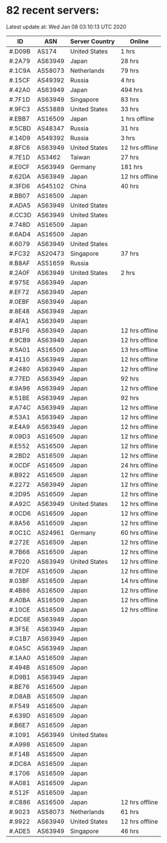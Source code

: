 # 82 recent servers:

Latest update at: Wed Jan 08 03:10:13 UTC 2020

| ID | ASN | Server Country | Online |
| -- | --- | -------------- | ------ |
| #.D09B | AS174 | United States | 1 hrs |
| #.2A79 | AS63949 | Japan | 28 hrs |
| #.1C9A | AS58073 | Netherlands | 79 hrs |
| #.15CF | AS49392 | Russia | 4 hrs |
| #.42A0 | AS63949 | Japan | 494 hrs |
| #.7F1D | AS63949 | Singapore | 83 hrs |
| #.9FC3 | AS53889 | United States | 33 hrs |
| #.EBB7 | AS16509 | Japan | 1 hrs offline |
| #.5CBD | AS48347 | Russia | 31 hrs |
| #.14D9 | AS49392 | Russia | 3 hrs |
| #.8FC6 | AS63949 | United States | 12 hrs offline |
| #.7E1D | AS3462 | Taiwan | 27 hrs |
| #.E0CF | AS63949 | Germany | 181 hrs |
| #.62DA | AS63949 | Japan | 12 hrs offline |
| #.3FD6 | AS45102 | China | 40 hrs |
| #.BB07 | AS16509 | Japan | |
| #.ADA5 | AS63949 | United States | |
| #.CC3D | AS63949 | United States | |
| #.748D | AS16509 | Japan | |
| #.6AD4 | AS16509 | Japan | |
| #.6079 | AS63949 | United States | |
| #.FC32 | AS20473 | Singapore | 37 hrs |
| #.B8AF | AS51659 | Russia | |
| #.2A0F | AS63949 | United States | 2 hrs |
| #.975E | AS63949 | Japan | |
| #.EF72 | AS63949 | Japan | |
| #.0EBF | AS63949 | Japan | |
| #.8E48 | AS63949 | Japan | |
| #.4FA1 | AS63949 | Japan | |
| #.B1F6 | AS63949 | Japan | 12 hrs offline |
| #.9CB9 | AS63949 | Japan | 12 hrs offline |
| #.5A01 | AS16509 | Japan | 13 hrs offline |
| #.4110 | AS63949 | Japan | 12 hrs offline |
| #.2480 | AS63949 | Japan | 12 hrs offline |
| #.77ED | AS63949 | Japan | 92 hrs |
| #.9A96 | AS63949 | Japan | 12 hrs offline |
| #.51BE | AS63949 | Japan | 92 hrs |
| #.A74C | AS63949 | Japan | 12 hrs offline |
| #.53A1 | AS63949 | Japan | 12 hrs offline |
| #.E4A9 | AS63949 | Japan | 12 hrs offline |
| #.09D3 | AS16509 | Japan | 12 hrs offline |
| #.E552 | AS16509 | Japan | 12 hrs offline |
| #.2BD2 | AS16509 | Japan | 12 hrs offline |
| #.0CDF | AS16509 | Japan | 24 hrs offline |
| #.B922 | AS16509 | Japan | 12 hrs offline |
| #.2272 | AS63949 | Japan | 12 hrs offline |
| #.2D95 | AS16509 | Japan | 12 hrs offline |
| #.A92C | AS63949 | United States | 12 hrs offline |
| #.0CD6 | AS16509 | Japan | 12 hrs offline |
| #.8A56 | AS16509 | Japan | 12 hrs offline |
| #.0C1C | AS24961 | Germany | 60 hrs offline |
| #.272E | AS16509 | Japan | 12 hrs offline |
| #.7B66 | AS16509 | Japan | 12 hrs offline |
| #.F020 | AS63949 | United States | 12 hrs offline |
| #.7EDF | AS16509 | Japan | 12 hrs offline |
| #.03BF | AS16509 | Japan | 14 hrs offline |
| #.4B86 | AS16509 | Japan | 12 hrs offline |
| #.A0BA | AS16509 | Japan | 12 hrs offline |
| #.10CE | AS16509 | Japan | 12 hrs offline |
| #.DC6E | AS63949 | Japan | |
| #.3F5E | AS63949 | Japan | |
| #.C1B7 | AS63949 | Japan | |
| #.0A5C | AS63949 | Japan | |
| #.1AA0 | AS16509 | Japan | |
| #.494B | AS16509 | Japan | |
| #.D9B1 | AS63949 | Japan | |
| #.BE76 | AS16509 | Japan | |
| #.D8AB | AS16509 | Japan | |
| #.F549 | AS16509 | Japan | |
| #.639D | AS16509 | Japan | |
| #.B6E7 | AS16509 | Japan | |
| #.1091 | AS63949 | United States | |
| #.A998 | AS16509 | Japan | |
| #.F14B | AS16509 | Japan | |
| #.DC6A | AS16509 | Japan | |
| #.1706 | AS16509 | Japan | |
| #.A081 | AS16509 | Japan | |
| #.512F | AS16509 | Japan | |
| #.C886 | AS16509 | Japan | 12 hrs offline |
| #.9023 | AS58073 | Netherlands | 61 hrs |
| #.9922 | AS63949 | United States | 12 hrs offline |
| #.ADE5 | AS63949 | Singapore | 46 hrs |

